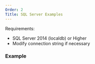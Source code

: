 ```yaml
---
Order: 2
Title: SQL Server Examples
---
```


Requirements:
- SQL Server 2014 (localdb) or Higher
- Modify connection string if necessary

### Example
```powershell
```